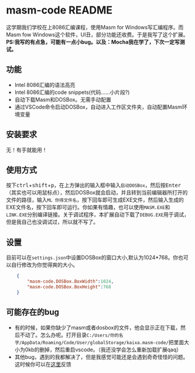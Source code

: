 # masm-code README

这学期我们学校在上8086汇编课程，使用Masm for Windows写汇编程序。而Masm fow Windows这个软件，UI丑，部分功能还收费。于是我写了这个扩展。**PS:我写的有点急，可能有一点小bug。以及：Mocha我在学了，下次一定写测试。**

## 功能

+ Intel 8086汇编的语法高亮
+ Intel 8086汇编的code snippets(代码……小片段?)
+ 自动下载Masm和DOSBox。无需手动配置
+ 通过VSCode命令启动DOSBox，自动进入工作区文件夹，自动配置Masm环境变量

## 安装要求

无！有手就能用！

## 使用方式

按下<kbd>ctrl</kbd>+<kbd>shift</kbd>+<kbd>p</kbd>，在上方弹出的输入框中输入`启动DOSBox`，然后按<kbd>Enter</kbd>（其实也可以用鼠标点），然后DOSBox就会启动，并且转到当前编辑器所打开的文件的路径，输入`ML 你得文件名`，按下回车即可生成EXE文件，然后输入生成的EXE文件名，按下回车即可运行。你如果有情趣，也可以使用`MASM.EXE`和`LINK.EXE`分别编译链接。关于调试程序，本扩展自动下载了`DEBUG.EXE`用于调试，但是我自己也没调试过，所以就不写了。

## 设置

目前可以在`settings.json`中设置DOSBox的窗口大小,默认为1024*768。你也可以自行修改为你觉得爽的大小。
```json
    {
        "masm-code.DOSBox.BoxWidth":1024,
        "masm-code.DOSBox.BoxHeight":768
    }
```

## 可能存在的bug

+ 有的时候，如果你缺少了masm或者dosbox的文件，他会显示正在下载，然后不动了。怎么办呢。打开目录`C:/Users/你的名字/AppData/Roaming/Code/User/globalStorage/kaixa.masm-code/`把里面大小为0kb的删掉，然后重启vscode。（我还没学会怎么重新加载扩展qaq）
+ 其他bug，遇到的我都解决了，但是我感觉可能还是会遇到奇奇怪怪的问题。这时候你可以在[这里](https://github.com/Woodykaixa/masm-code/issues)反馈